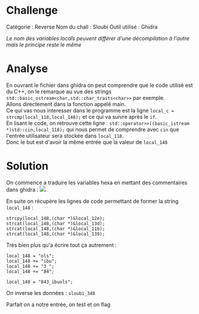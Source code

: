 # Challenge
Catégorie : Reverse
Nom du chall : Sloubi
Outil utilisé : Ghidra

*Le nom des variables locals peuvent différer d'une décompilation à l'autre mais le principe reste le même*

# Analyse
En ouvrant le fichier dans ghidra on peut comprendre que le code utilisé est du C++, on le remarque au vue des strings `std::basic_ostream<char,std::char_traits<char>>` par exemple.<br/>
Allons directement dans la fonction appelé main.<br/>
Ce qui vas nous interesser dans le programme est la ligne `local_c = strcmp(local_118,local_148);` et ce qui va suivre après le `if`.<br/>
En lisant le code, on retrouve cette ligne : `std::operator>>((basic_istream *)std::cin,local_118);` qui nous permet de comprendre avec `cin` que l'entrée utilisateur sera stockée dans `local_118`.<br/>
Donc le but est d'avoir la même entrée que la valeur de `local_148`<br/>

# Solution
On commence a traduire les variables hexa en mettant des commentaires dans ghidra :
![](/images/sloubi1.png)

En suite on récupère les lignes de code permettant de former la string `local_148` :
```
strcpy(local_148,(char *)&local_12e);
strcat(local_148,(char *)&local_13d);
strcat(local_148,(char *)&local_11b);
strcat(local_148,(char *)&local_139);
```

Très bien plus qu'a écrire tout ça autrement :
```
local_148 = "ols";
local_148 += "ibu";
local_148 += "3_";
local_148 += "84";

local_148 = "843_ibuols";
```

On inverse les données : `sloubi_348`

Parfait on a notre entrée, on test et on flag
